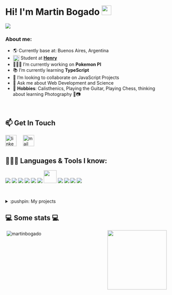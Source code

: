 

<h1>Hi! I'm Martin Bogado <img src="https://raw.githubusercontent.com/iampavangandhi/iampavangandhi/master/gifs/Hi.gif" width="30px"></h1>
<img src="https://readme-typing-svg.herokuapp.com?color=E9B517&lines=Full+Stack+Developer+Student">

<!-- Tengo que agregar imagen portada -->

### About me:
- 🌎 Currently base at: Buenos Aires, Argentina
- <img align='center' src="https://res.cloudinary.com/crunchbase-production/image/upload/c_lpad,h_256,w_256,f_auto,q_auto:eco,dpr_1/tdgwdgx9n7ubjqkhr6ew" width="20px"> Student at **[Henry](https://www.soyhenry.com/)**
- 👨🏻‍💻 I’m currently working on **Pokemon PI**
- 📚 I’m currently learning **TypeScript**
- 👯 I’m looking to collaborate on JavaScript Projects
- 💬 Ask me about Web Development and Science
- 🚴 **Hobbies**: Calisthenics, Playing the Guitar, Playing Chess, thinking about learning Photography 🤔📷
<br />

## 📫 Get In Touch
<a href="https://www.linkedin.com/in/martinbogado/"><img src="https://www.vectorlogo.zone/logos/linkedin/linkedin-icon.svg" width="35px" alt="linkedin"></a>
&nbsp; &nbsp;
<a href="mailto:martinbogado@live.com.ar"><img src="https://www.vectorlogo.zone/logos/gmail/gmail-icon.svg" width="35px" alt="mail"></a> 
&nbsp; &nbsp;


## 👨🏻‍💻 Languages & Tools I know:

<a href="https://www.javascript.com/" target="_blank"><img src="https://img.icons8.com/color/48/000000/javascript.png"/></a>
<a href="https://www.w3schools.com/css/" target="_blank"><img src="https://img.icons8.com/color/48/000000/css3.png"/></a>
<a href="https://www.w3schools.com/html/" target="_blank"><img src="https://img.icons8.com/color/48/000000/html-5.png"/></a>
<a href="https://reactjs.org/" target="_blank"><img src="https://img.icons8.com/color/48/000000/react-native.png"/></a>
<a href="https://redux.js.org/" target="_blank"><img src="https://img.icons8.com/color/48/000000/redux.png"/></a>
<a href="https://nodejs.org/" target="_blank"><img src="https://img.icons8.com/color/48/000000/nodejs.png"/></a>
<a href="https://sequelize.org/" target="_blank"><img width="40px" src="https://s2.qwant.com/thumbr/0x380/f/1/def6e5a6cedacd5856251aeaef7e52119bf19a4f70ada987080f4a3db8e074/sequelize-logo-png-transparent.png?u=https%3A%2F%2Fcdn.freebiesupply.com%2Flogos%2Flarge%2F2x%2Fsequelize-logo-png-transparent.png&q=0&b=1&p=0&a=0"/></a>
<a href="https://www.postgresql.org/" target="_blank"><img src="https://img.icons8.com/color/48/000000/postgresql.png"/></a>
<a href="https://visualstudio.microsoft.com/" target="_blank"><img src="https://img.icons8.com/color/48/000000/visual-studio.png"/></a>
<a href="https://github.com/" target="_blank"><img src="https://img.icons8.com/color/48/000000/github--v1.png"/></a>
<a href="https://www.figma.com/" target="_blank"><img src="https://img.icons8.com/color/48/000000/figma.png"/></a>

&nbsp;
<details>
  <summary>:pushpin: My projects </summary>
  <br>
  <div>
    <h3>Pokemon App</h3>
    <div>
      <div style={{display:'flex'}}>
      <img src="https://user-images.githubusercontent.com/85038226/139119482-07547852-6a48-49b7-97de-e76735b1621d.png" width=49.5%>
      <img src="https://user-images.githubusercontent.com/85038226/139119646-a4a5b09e-0601-4a93-ac25-27462af188b8.png" width=49.5%>
      </div>
      <div style={{display:'flex'}}>
      <img src="https://user-images.githubusercontent.com/85038226/139119921-ce0ad835-7529-47dc-a7dc-251fab2c6a2f.png" width=49.5%>
      <img src="https://user-images.githubusercontent.com/85038226/139119646-a4a5b09e-0601-4a93-ac25-27462af188b8.png" width=49.5%>
      </div>  
    </div>  
    <p align="center">
      <a href="https://github.com/martinbogado/Pokemon-PI">
        <img src="https://github-readme-stats.vercel.app/api/pin/?username=martinbogado&repo=Pokemon-PI&show_owner=true&theme=slateorange" />
      </a>
    </p>
  </div>
  <hr>
   <div>
    <h3>Weather App</h3>
    <div>
      <div style={{display:'flex'}}>
      <img src="https://user-images.githubusercontent.com/85038226/133857385-762532ed-d199-4a04-b9ec-eca025bcfe71.png" width=49.5%>
      <img src="https://user-images.githubusercontent.com/85038226/133858002-274e14cc-dc2b-4a46-a102-ae2e607b6cfb.png" width=49.5%>
      </div>
      <div style={{display:'flex'}}>
      <img src="https://user-images.githubusercontent.com/85038226/133857527-60956e4d-57df-4e76-8734-4b4df0ae4d76.png" width=49.5%>
      <img src="https://user-images.githubusercontent.com/85038226/139119646-a4a5b09e-0601-4a93-ac25-27462af188b8.png" width=49.5%>
      </div>  
    </div>  
    <p align="center">
      <a href="https://github.com/martinbogado/WeatherApp">
       <img src="https://github-readme-stats.vercel.app/api/pin/?username=martinbogado&repo=WeatherApp&show_owner=true&theme=slateorange" />
      </a>
    </p>
  </div>
</details>


<h2>💻 Some stats 💻</h2>
<p align="left">&nbsp;<img align="center" src="https://github-readme-stats.vercel.app/api?username=martinbogado&show_icons=true&theme=slateorange&locale=en" alt="martinbogado" /><img align="right" src="https://media.giphy.com/media/LmNwrBhejkK9EFP504/giphy.gif" width="185" height="185" /> </p>


<!--  Para agregar despues
  <details>
    <summary>💥 Working on </summary>
    <br>
    <p align="center">
      <a href="https://github.com/martinbogado/WeatherApp">
        <img src="https://github-readme-stats.vercel.app/api/pin/?username=martinbogado&repo=WeatherApp&show_owner=true&theme=slateorange" />
      </a>&ensp;
      <a href="https://github.com/martinbogado/WeatherApp">
        <img src="https://github-readme-stats.vercel.app/api/pin/?username=martinbogado&repo=WeatherApp&show_owner=true&theme=slateorange" />
      </a>
    </p>
  </details>

STREAK STATS y Views
  <p>        
    <img align="right" src="http://github-readme-streak-stats.herokuapp.com?user=martinbogado&theme=slateorange" alt="martinbogado" />
     ![Profile views](https://gpvc.arturio.dev/martinbogado)
    <a href="https://github.com/martinbogado/"><img src="https://img.shields.io/github/followers/martinbogado?color=%234CC61E&label=GitHub%20Followers%20%3A"/></a>
  </p>
 
-->
 
